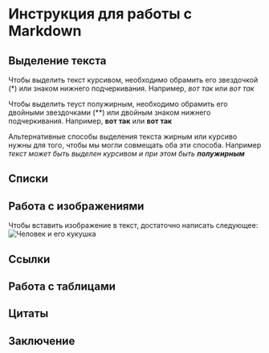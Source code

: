 # Инструкция для работы с Markdown
## Выделение текста
Чтобы выделить текст курсивом, необходимо обрамить его звездочкой (*) или знаком нижнего подчеркивания. Например, *вот так* или _вот так_

Чтобы выделить теуст полужирным, необходимо обрамить его двойными звездочками (**) или двойным знаком нижнего подчеркивания.
Например, **вот так** или __вот так__

Альтернативные способы выделения текста жирным или курсиво нужны для того, чтобы мы могли совмещать оба эти способа. 
Например _текст может быть выделен курсивом и при этом быть **полужирным**_
 ## Списки

## Работа с изображениями

Чтобы вставить изображение в текст, достаточно написать следующее:
![Человек и его кукушка](ауау.webp)
## Ссылки

## Работа с таблицами

## Цитаты

## Заключение
